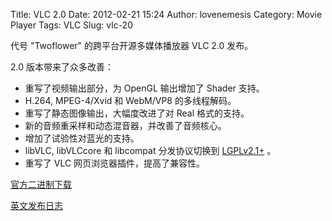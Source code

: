 Title: VLC 2.0
Date: 2012-02-21 15:24
Author: lovenemesis
Category: Movie Player
Tags: VLC
Slug: vlc-20

代号 "Twoflower" 的跨平台开源多媒体播放器 VLC 2.0 发布。

2.0 版本带来了众多改善：

-   重写了视频输出部分，为 OpenGL 输出增加了 Shader 支持。
-   H.264, MPEG-4/Xvid 和 WebM/VP8 的多线程解码。
-   重写了静态图像输出，大幅度改进了对 Real 格式的支持。
-   新的音频重采样和动态混音器，并改善了音频核心。
-   增加了试验性对蓝光的支持。
-   libVLC, libVLCcore 和 libcompat 分发协议切换到
    [LGPLv2.1+](http://www.videolan.org/press/lgpl-libvlc.html) 。
-   重写了 VLC 网页浏览器插件，提高了兼容性。

[官方二进制下载](http://www.videolan.org/vlc/#download)

[英文发布日志](http://www.videolan.org/vlc/releases/2.0.0.html)
